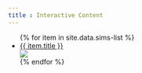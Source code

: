 ```yaml
---
title : Interactive Content
---
```


<ul>
   {% for item in site.data.sims-list %}
      <li><a href="{{ item.link }}">{{ item.title }}</a></li>
      <div style="width:150px;height:auto">
               <img src="{{item.frame}}">
      </div>
   {% endfor %}
</ul>

